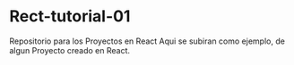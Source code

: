 # Rect-tutorial-01
Repositorio para los Proyectos en React
Aqui se subiran como ejemplo, de algun Proyecto creado en React.
